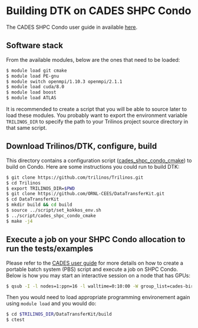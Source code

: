 # Building DTK on CADES SHPC Condo

The CADES SHPC Condo user guide in available [here](http://support.cades.ornl.gov/user-documentation/_book/#).

## Software stack
From the available modules, below are the ones that need to be loaded:
```bash
$ module load git cmake
$ module load PE-gnu
$ module switch openmpi/1.10.3 openmpi/2.1.1
$ module load cuda/8.0
$ module load boost
$ module load ATLAS
```
It is recommended to create a script that you will be able to source later to load these modules.
You probably want to export the environment variable `TRILINOS_DIR` to specify the path to your Trilinos project source directory in that same script.

## Download Trilinos/DTK, configure, build
This directory contains a configuration script ([cades_shpc_condo_cmake](cades_shpc_condo_cmake)) to build on Condo.
Here are some instructions you could run to build DTK:
```bash
$ git clone https://github.com/trilinos/Trilinos.git
$ cd Trilinos
$ export TRILINOS_DIR=$PWD
$ git clone https://github.com/ORNL-CEES/DataTransferKit.git
$ cd DataTransferKit
$ mkdir build && cd build
$ source ../script/set_kokkos_env.sh
$ ../script/cades_shpc_condo_cmake
$ make -j4
```

## Execute a job on your SHPC Condo allocation to run the tests/examples
Please refer to the [CADES user guide](http://support.cades.ornl.gov/user-documentation/_book/condos/condo-mpi-hello-world.html)
for more details on how to create a portable batch system (PBS) script and execute a job on SHPC Condo.
Below is how you may start an interactive session on a node that has GPUs:
```bash
$ qsub -I -l nodes=1:ppn=16 -l walltime=0:10:00 -W group_list=cades-birthright -A birthright -q gpu
```
Then you would need to load appropriate programming environement again using `module load` and you would do:
```bash
$ cd $TRILINOS_DIR/DataTransferKit/build
$ ctest
```
